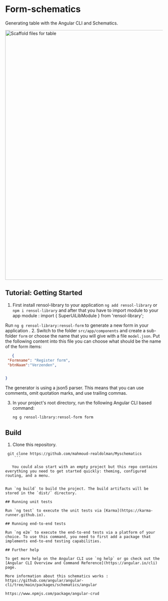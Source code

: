 # Form-schematics

Generating table with the Angular CLI and Schematics.
<div>
<p><img src="https://imgur.com/zszshrZ.png" alt="Scaffold files for table" width="800"></p>

</div>



## Tutorial: Getting Started

 1. First install rensol-library to your application `ng add rensol-library` or `npm i rensol-library`  and after that
 you have to import module to your app module : import { SuperUiLibModule } from 'rensol-library';

Run `ng g rensol-library:rensol-form` to generate a new form  in your application .
2. Switch to the folder `src/app/components` and create a sub-folder `form` or choose the name that you will give with a file `model.json`. Put the following content into this file you can choose what should be the name of the  form items:


 ```json
    {
  "Formname": "Register form",
  "btnNaam":"Verzenden",


}

```
The generator is using a json5 parser. This means that you can use comments, omit quotation marks, and use trailing commas. 

3. In your project's root directory, run the following Angular CLI based command:

    ```
    ng g rensol-library:rensol-form form
    ```

## Build

1. Clone this repository.

```
 git clone https://github.com/mahmoud-realdolman/Myschematics
    ```

   You could also start with an empty project but this repo contains everything you need to get started quickly: theming, configured routing, and a menu.


Run `ng build` to build the project. The build artifacts will be stored in the `dist/` directory.

## Running unit tests

Run `ng test` to execute the unit tests via [Karma](https://karma-runner.github.io).

## Running end-to-end tests

Run `ng e2e` to execute the end-to-end tests via a platform of your choice. To use this command, you need to first add a package that implements end-to-end testing capabilities.

## Further help

To get more help on the Angular CLI use `ng help` or go check out the [Angular CLI Overview and Command Reference](https://angular.io/cli) page.

More information about this schematics works : https://github.com/angular/angular-cli/tree/main/packages/schematics/angular

https://www.npmjs.com/package/angular-crud
